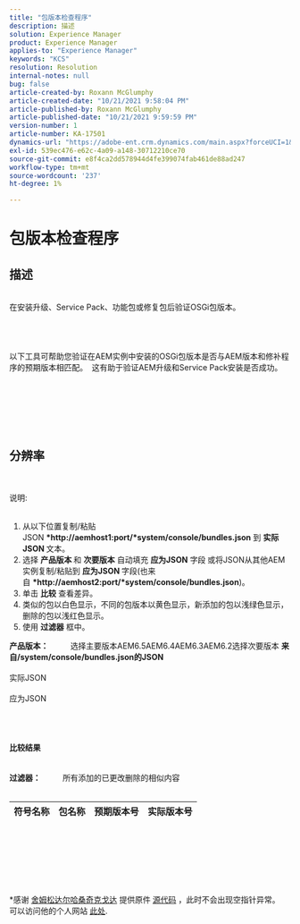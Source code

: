 ```yaml
---
title: "包版本检查程序"
description: 描述
solution: Experience Manager
product: Experience Manager
applies-to: "Experience Manager"
keywords: "KCS"
resolution: Resolution
internal-notes: null
bug: false
article-created-by: Roxann McGlumphy
article-created-date: "10/21/2021 9:58:04 PM"
article-published-by: Roxann McGlumphy
article-published-date: "10/21/2021 9:59:59 PM"
version-number: 1
article-number: KA-17501
dynamics-url: "https://adobe-ent.crm.dynamics.com/main.aspx?forceUCI=1&pagetype=entityrecord&etn=knowledgearticle&id=101541f5-b932-ec11-b6e5-000d3a5ba97a"
exl-id: 539ec476-e62c-4a09-a148-30712210ce70
source-git-commit: e8f4ca2dd578944d4fe399074fab461de88ad247
workflow-type: tm+mt
source-wordcount: '237'
ht-degree: 1%

---
```


# 包版本检查程序

## 描述

<br>在安装升级、Service Pack、功能包或修复包后验证OSGi包版本。<br><br><br><br><br>以下工具可帮助您验证在AEM实例中安装的OSGi包版本是否与AEM版本和修补程序的预期版本相匹配。  这有助于验证AEM升级和Service Pack安装是否成功。<br><br><br><br><br><br><br>

## 分辨率

<br><br>说明:<br><br>
1. 从以下位置复制/粘贴JSON <b>*http://aemhost1:port/*system/console/bundles.json</b> 到 <b>实际JSON </b>文本。
2. 选择 <b>产品版本 </b>和 <b>次要版本</b> 自动填充 <b>应为JSON</b> 字段<b> </b>或将JSON从其他AEM实例复制/粘贴到 <b>应为JSON </b>字段(也来自 <b>*http://aemhost2:port/*system/console/bundles.json</b>)。
3. 单击 <b>比较</b> 查看差异。
4. 类似的包以白色显示，不同的包版本以黄色显示，新添加的包以浅绿色显示，删除的包以浅红色显示。
5. 使用 <b>过滤器</b> 框中。

<b>产品版本：</b>          选择主要版本AEM6.5AEM6.4AEM6.3AEM6.2选择次要版本
<b>来自/system/console/bundles.json的JSON</b><br><br>实际JSON <br><br>应为JSON <br>
<br> <br><br><br><b>比较结果</b><br><br> <br><b>过滤器：</b>          所有添加的已更改删除的相似内容     <br><br>

| 符号名称 | 包名称 | 预期版本号 | 实际版本号 |
| --- | --- | --- | --- |

<br><br><br><br> <br><br>




\*感谢 [舍姆松达尔哈桑奇克戈达](https://www.linkedin.com/in/sham-sundar-hassan-chikkegowda-6b03a517) 提供原件 [源代码](https://github.com/Schikkeg/schikkeg.github.io/blob/master/tools/coi.html) ，此时不会出现空指针异常。  可以访问他的个人网站 [此处](http://www.aemstuff.com/).
